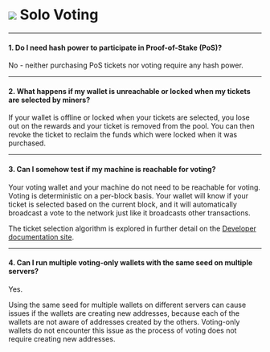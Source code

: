 # <img class="dcr-icon" src="/img/dcr-icons/Solo.svg" /> Solo Voting

---

#### 1. Do I need hash power to participate in Proof-of-Stake (PoS)?

No - neither purchasing PoS tickets nor voting require any hash power.

---

#### 2. What happens if my wallet is unreachable or locked when my tickets are selected by miners?

If your wallet is offline or locked when your tickets are selected, you lose out
on the rewards and your ticket is removed from the pool.
You can then revoke the ticket to reclaim the funds which were locked when it
was purchased.

---

#### 3. Can I somehow test if my machine is reachable for voting?

Your voting wallet and your machine do not need to be reachable for voting.
Voting is deterministic on a per-block basis.
Your wallet will know if your ticket is selected based on the current block, and
it will automatically broadcast a vote to the network just like it broadcasts
other transactions.

The ticket selection algorithm is explored in further detail on the
[Developer documentation site](https://devdocs.decred.org/developer-guides/ticket-selection).

---

#### 4. Can I run multiple voting-only wallets with the same seed on multiple servers?

Yes.

Using the same seed for multiple wallets on different servers can cause issues
if the wallets are creating new addresses, because each of the wallets are not
aware of addresses created by the others.
Voting-only wallets do not encounter this issue as the process of voting does
not require creating new addresses.
